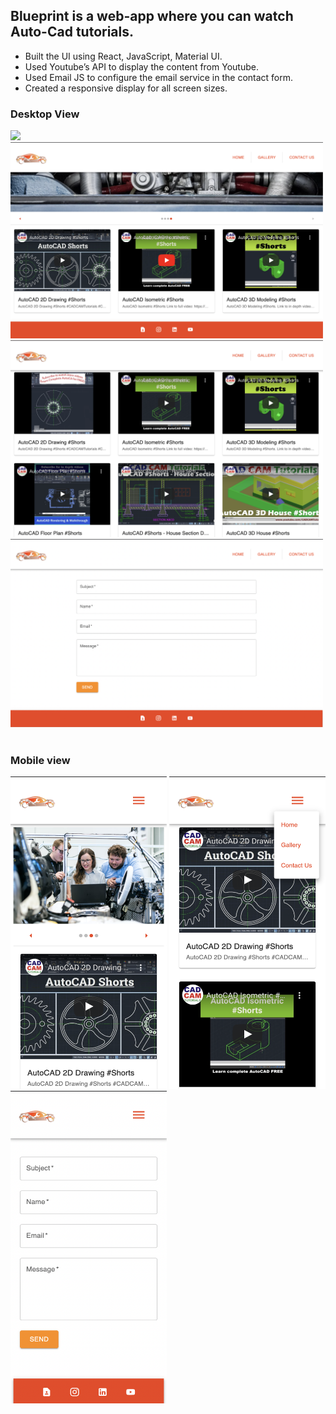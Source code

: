 ## Blueprint is a web-app where you can watch Auto-Cad tutorials. 
- Built the UI using React, JavaScript, Material UI.
- Used Youtube’s API to display the content from Youtube.
- Used Email JS to configure the email service in the contact form.
- Created a responsive display for all screen sizes.
### Desktop View
<img width="500" src="https://github.com/RakshitGupta621/blueprint_website/blob/main/client/public/header.png">
<img width="500" src="https://github.com/RakshitGupta621/blueprint_website/blob/main/client/public/popular.png">
<img width="500" src="https://github.com/RakshitGupta621/blueprint_website/blob/main/client/public/gallery.png">
<img width="500" src="https://github.com/RakshitGupta621/blueprint_website/blob/main/client/public/form.png"></br></br>

### Mobile view
<img width="250" height="500" src="https://github.com/RakshitGupta621/blueprint_website/blob/main/client/public/mb-home.png">
<img width="250" height="500" src="https://github.com/RakshitGupta621/blueprint_website/blob/main/client/public/mb-gallery.png">
<img width="250" height="500" src="https://github.com/RakshitGupta621/blueprint_website/blob/main/client/public/mb-form.png">
